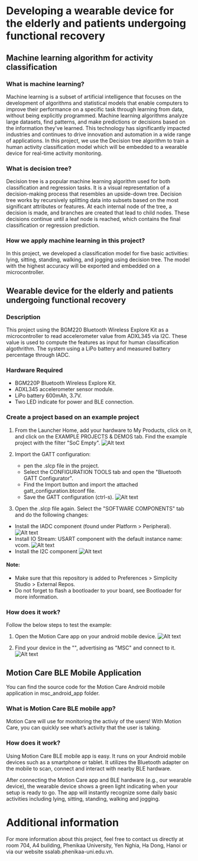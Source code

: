 # Developing a wearable device for the elderly and patients undergoing functional recovery
## Machine learning algorithm for activity classification
### What is machine learning?
Machine learning is a subset of artificial intelligence that focuses on the development of algorithms and statistical models that enable computers to improve their performance on a specific task through learning from data, without being explicitly programmed. Machine learning algorithms analyze large datasets, find patterns, and make predictions or decisions based on the information they've learned. This technology has significantly impacted industries and continues to drive innovation and automation in a wide range of applications. In this project, we use the Decision tree algorithm to train a human activity classification model which will be embedded to a wearable device for real-time activity monitoring.

### What is decision tree?
Decision tree is a popular machine learning algorithm used for both classification and regression tasks. It is a visual representation of a decision-making process that resembles an upside-down tree. Decision tree works by recursively splitting data into subsets based on the most significant attributes or features. At each internal node of the tree, a decision is made, and branches are created that lead to child nodes. These decisions continue until a leaf node is reached, which contains the final classification or regression prediction.
### How we apply machine learning in this project?
In this project, we developed a classification model for five basic activities: lying, sitting, standing, walking, and jogging using decision tree. The model with the highest accuracy will be exported and embedded on a microcontroller.

## Wearable device for the elderly and patients undergoing functional recovery
### Description
This project using the BGM220 Bluetooth Wireless Explore Kit as a microcontroller to read accelerometer value from ADXL345 via I2C. These value is used to compute the features as input for human classification algothrithm. The system using a LiPo battery and measured battery percentage through IADC.

### Hardware Required
* BGM220P Bluetooth Wireless Explore Kit.
* ADXL345 accelerometer sensor module.
* LiPo battery 600mAh, 3.7V.
* Two LED indicate for power and BLE connection.

### Create a project based on an example project
1. From the Launcher Home, add your hardware to My Products, click on it, and click on the EXAMPLE PROJECTS & DEMOS tab. Find the example project with the filter "SoC Empty".
![Alt text](image.png)
2. Import the GATT configuration:
    * pen the .slcp file in the project. 
    * Select the CONFIGURATION TOOLS tab and open the "Bluetooth GATT Configurator".
    * Find the Import button and import the attached gatt_configuration.btconf file.
    * Save the GATT configuration (ctrl-s).
![Alt text](image-1.png)

3. Open the .slcp file again. Select the "SOFTWARE COMPONENTS" tab and do the following changes:

* Install the IADC component (found under Platform > Peripheral).
![Alt text](image-2.png)
* Install IO Stream: USART component with the default instance name: vcom.
![Alt text](image-3.png)
* Install the I2C component
![Alt text](image-4.png)

#### Note:

* Make sure that this repository is added to Preferences > Simplicity Studio > External Repos.
* Do not forget to flash a bootloader to your board, see Bootloader for more information.

### How does it work?
Follow the below steps to test the example:

1. Open the Motion Care app on your android mobile device.
![Alt text](image-5.png)

2. Find your device in the "", advertising as "MSC" and connect to it.
![Alt text](image-6.png)
## Motion Care BLE Mobile Application
You can find the source code for the Motion Care Android mobile application in msc_android_app folder.

### What is Motion Care BLE mobile app? 
Motion Care will use for monitoring the activiy of the users! With Motion Care, you can quickly see what’s activity that the user is taking.

### How does it work? 
Using Motion Care BLE mobile app is easy. It runs on your Android mobile devices such as a smartphone or tablet. It utilizes the Bluetooth adapter on the mobile to scan, connect and interact with nearby BLE hardware.

After connecting the Motion Care app and BLE hardware (e.g., our wearable device), the wearable device shows a green light indicating when your setup is ready to go. The app will instantly recognize some daily basic activities including lying, sitting, standing, walking and jogging.

# Additional information
For more information about this project, feel free to contact us directly at room 704, A4 building, Phenikaa University, Yen Nghia, Ha Dong, Hanoi or via our website ssalab.phenikaa-uni.edu.vn. 









